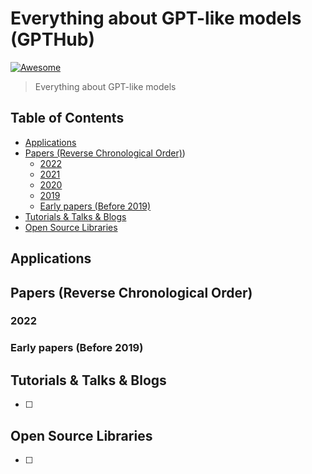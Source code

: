 # Everything about GPT-like models (GPTHub)
[![Awesome](https://cdn.rawgit.com/sindresorhus/awesome/d7305f38d29fed78fa85652e3a63e154dd8e8829/media/badge.svg)](https://github.com/sindresorhus/awesome#readme)
> Everything about GPT-like models


## Table of Contents

- [Applications](#applications)
- [Papers (Reverse Chronological Order)](#papers-reverse-chronological-order))
    - [2022](#2022)
    - [2021](#2021)
    - [2020](#2020)
    - [2019](#2019)
    - [Early papers (Before 2019)](#early-papers-before-2019)   
- [Tutorials & Talks & Blogs](#tutorials--talks--blogs)
- [Open Source Libraries](#open-source-libraries)


## Applications


## Papers (Reverse Chronological Order)



### 2022


### Early papers (Before 2019)



## Tutorials & Talks & Blogs

- [ ]


## Open Source Libraries

- [ ]
